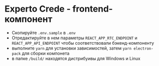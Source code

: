 # Experto Crede - frontend-компонент

- Скопируйте `.env.sample` в `.env`
- Отредактируйте в нем параметры `REACT_APP_RTC_ENDPOINT` и `REACT_APP_API_ENDPOINT` чтобы соответствовали бэкенд-компоненту
- выполните `yarn` для установки зависимостей, затем `yarn electron-pack` для сборки компонета
- в папке `/build/` находятся дистрибуивы для Windows и Linux
